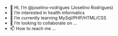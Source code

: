 - 👋 Hi, I’m @joselino-rodrigues (Joselino Rodrigues)
- 👀 I’m interested in health informatics
- 🌱 I’m currently learning MySql/PHP/HTML/CSS
- 💞️ I’m looking to collaborate on ...
- 📫 How to reach me ...

<!---
joselino-med/joselino-med is a ✨ special ✨ repository because its `README.md` (this file) appears on your GitHub profile.
You can click the Preview link to take a look at your changes.
--->
